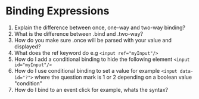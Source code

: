 # Binding Expressions
1. Explain the difference between once, one-way and two-way binding?
1. What is the difference between .bind and .two-way?
1. How do you make sure .once will be parsed with your value and displayed?
1. What does the ref keyword do e.g ```<input ref="myInput"/>```
1. How do I add a conditional binding to hide the following element ```<input id="myInput"/>```
1. How do I use conditional binding to set a value for example ```<input data-id="?">``` where the question mark is 1 or 2 depending on a boolean value "condition"
1. How do I bind to an event click for example, whats the syntax?